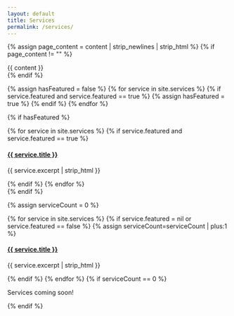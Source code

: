 ```yaml
---
layout: default
title: Services
permalink: /services/
---
```

{% assign page_content = content | strip_newlines | strip_html %}
{% if page_content != "" %}
<div class="servicesContent">
	{{ content }}
</div>
{% endif %}

{% assign hasFeatured = false %}
{% for service in site.services %}
  {% if service.featured and service.featured == true %}
  	{% assign hasFeatured = true %}
  {% endif %}
{% endfor %}

{% if hasFeatured %}
<div class="featuredItems">
{% for service in site.services %}
  {% if service.featured and service.featured == true %}
  <div class="featuredItem">
    <h4 class="serviceTitle"><a href="{{ BASE_PATH }}{{ service.url }}">{{ service.title }}</a></h4>
    <p class="serviceExcerpt">{{ service.excerpt | strip_html }}</p>
  </div>
  {% endif %}
{% endfor %}
</div>
{% endif %}

{% assign serviceCount = 0 %}
<div class="cetegoryItems">
{% for service in site.services %}
  {% if service.featured = nil or service.featured == false %}
  {% assign serviceCount=serviceCount | plus:1 %} 
  <div class="categoryItem">
    <h4 class="serviceTitle"><a href="{{ BASE_PATH }}{{ service.url }}">{{ service.title }}</a></h4>
    <p class="serviceExcerpt">{{ service.excerpt | strip_html }}</p>
  </div>
  {% endif %}
{% endfor %}
{% if serviceCount == 0 %}
<div class="noServices">
	<p>Services coming soon!</p>
</div>
{% endif %}
</div>